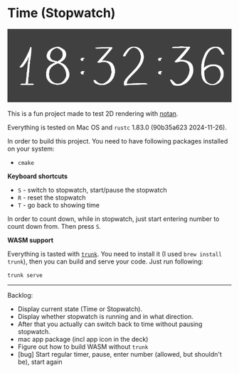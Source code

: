 # Time (Stopwatch)

![Time (Stopwatch)](./screenshot.png)

This is a fun project made to test 2D rendering with [notan](https://crates.io/crates/notan).

Everything is tested on Mac OS and `rustc` 1.83.0 (90b35a623 2024-11-26).

In order to build this project. You need to have following packages installed on your system:

* `cmake`

**Keyboard shortcuts**

* `S` - switch to stopwatch, start/pause the stopwatch
* `R` - reset the stopwatch
* `T` - go back to showing time

In order to count down, while in stopwatch, just start entering number to count down from.
Then press `S`.

**WASM support**

Everything is tasted with [`trunk`](https://trunkrs.dev/).
You need to install it (I used `brew install trunk`), then you can build and serve your code.
Just run following:

```
trunk serve
```

----

Backlog:

* Display current state (Time or Stopwatch).
* Display whether stopwatch is running and in what direction.
* After that you actually can switch back to time without pausing stopwatch.
* mac app package (incl app icon in the deck)
* Figure out how to build WASM without `trunk`
* [bug] Start regular timer, pause, enter number (allowed, but shouldn't be), start again

